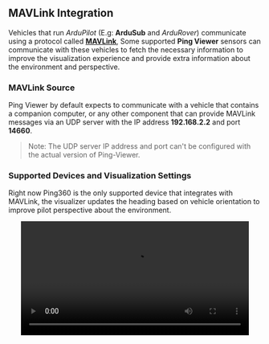 ## MAVLink Integration

Vehicles that run *ArduPilot* (E.g: **ArduSub** and *ArduRover*) communicate using a protocol called **[MAVLink](https://mavlink.io/en/)**,
Some supported **Ping Viewer** sensors can communicate with these vehicles to fetch the necessary information to improve
the visualization experience and provide extra information about the environment and perspective.

### MAVLink Source

Ping Viewer by default expects to communicate with a vehicle that contains a companion computer, or any other component
that can provide MAVLink messages via an UDP server with the IP address **192.168.2.2** and port **14660**.

> Note: The UDP server IP address and port can't be configured with the actual version of Ping-Viewer.


### Supported Devices and Visualization Settings

Right now Ping360 is the only supported device that integrates with MAVLink, the visualizer updates the heading based on
vehicle orientation to improve pilot perspective about the environment.

<video style="width:90%; margin: auto; display: block;" autoplay loop controls="controls">
  <source type="video/webm" src="https://s3.amazonaws.com/downloads.bluerobotics.com/videos/ping360-pingviewer.mp4"></source>
  <p>Your browser does not support the video element.</p>
</video>
